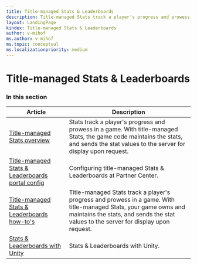 ```yaml
---
title: Title-managed Stats & Leaderboards
description: Title-managed Stats track a player's progress and prowess in a game. With title-managed Stats, your game owns and maintains the stats, and sends the stat values to the server for display upon request.
layout: LandingPage
kindex: Title-managed Stats & Leaderboards
author: v-mihof
ms.author: v-mihof
ms.topic: conceptual
ms.localizationpriority: medium
---
```


# Title-managed Stats & Leaderboards


### In this section

| Article | Description |
|---------|-------------|
| [Title-managed Stats overview](live-stats-tm-overview.md) | Stats track a player's progress and prowess in a game. With title-managed Stats, the game code maintains the stats, and sends the stat values to the server for display upon request. |
| [Title-managed Stats & Leaderboards portal config](config/live-statslb-tm-config-nav.md) | Configuring title-managed Stats & Leaderboards at Partner Center. |
| [Title-managed Stats & Leaderboards how-to's](how-to/live-statslb-tm-howto-nav.md) | Title-managed Stats track a player's progress and prowess in a game. With title-managed Stats, your game owns and maintains the stats, and sends the stat values to the server for display upon request. |
| [Stats & Leaderboards with Unity](unity/live-statslb-unity-nav.md) | Stats & Leaderboards with Unity. |

